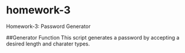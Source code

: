 # homework-3
Homework-3: Password Generator

##Generator Function
This script generates a password by accepting a desired length and charater types. 
